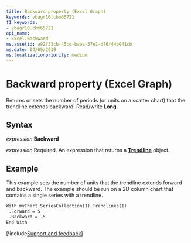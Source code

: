 ```yaml
---
title: Backward property (Excel Graph)
keywords: vbagr10.chm65721
f1_keywords:
- vbagr10.chm65721
api_name:
- Excel.Backward
ms.assetid: a92f33cb-45cd-baea-57e1-d76f44b041cb
ms.date: 04/09/2019
ms.localizationpriority: medium
---
```



# Backward property (Excel Graph)

Returns or sets the number of periods (or units on a scatter chart) that the trendline extends backward. Read/write **Long**.

## Syntax

_expression_.**Backward**

_expression_ Required. An expression that returns a **[Trendline](excel.trendline-graph-object.md)** object.

## Example

This example sets the number of units that the trendline extends forward and backward. The example should be run on a 2D column chart that contains a single series with a trendline.

```vb
With myChart.SeriesCollection(1).Trendlines(1) 
 .Forward = 5 
 .Backward = .5 
End With
```

[!include[Support and feedback](~/includes/feedback-boilerplate.md)]